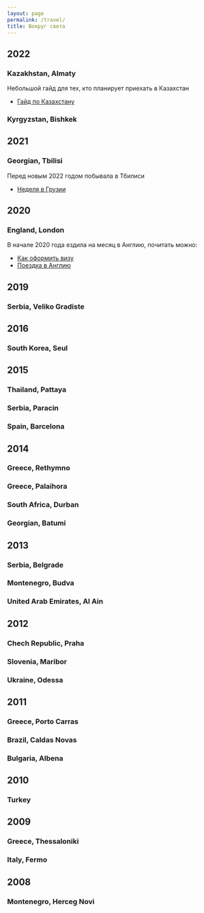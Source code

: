 ```yaml
---
layout: page
permalink: /travel/
title: Вокруг света
---
```



## 2022

  ### Kazakhstan, Almaty  
  Небольшой гайд для тех, кто планирует приехать в Казахстан 
  - [Гайд по Казахстану](http://keresm.ru/2022-05-02-kz/)


  ### Kyrgyzstan, Bishkek

## 2021

  ### Georgian, Tbilisi
  Перед новым 2022 годом побывала в Тбилиси
  - [Неделя в Грузии](http://keresm.ru/2022-03-27-Georgia/)

## 2020

  ### England, London 
  В начале 2020 года ездила на месяц в Англию, почитать можно:
  - [Как оформить визу](http://keresm.ru/2020-12-21-viza/)
  - [Поездка в Англию](http://keresm.ru/2020-04-06-uk/)


## 2019

### Serbia, Veliko Gradiste

## 2016

### South Korea, Seul

## 2015

  ### Thailand, Pattaya
  ### Serbia, Paracin
  ### Spain, Barcelona

## 2014

  ### Greece, Rethymno
  ### Greece, Palaihora
  ### South Africa, Durban
  ### Georgian, Batumi

## 2013

  ### Serbia, Belgrade
  ### Montenegro, Budva
  ### United Arab Emirates, Al Ain

## 2012

  ### Chech Republic, Praha
  ### Slovenia, Maribor
  ### Ukraine, Odessa

## 2011
  ### Greece, Porto Carras
  ### Brazil, Caldas Novas
  ### Bulgaria, Albena

## 2010

  ### Turkey 

## 2009
  ### Greece, Thessaloniki
  ### Italy, Fermo

## 2008
  ### Montenegro, Herceg Novi


